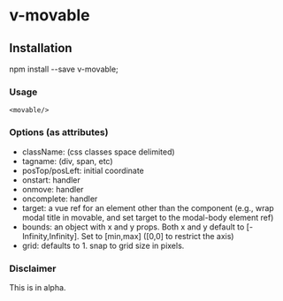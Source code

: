 # v-movable

## Installation
npm install --save v-movable;


### Usage
`<movable/>`

### Options (as attributes)
- className: (css classes space delimited)
- tagname: (div, span, etc)
- posTop/posLeft: initial coordinate
- onstart: handler
- onmove: handler
- oncomplete: handler
- target: a vue ref for an element other than the component (e.g., wrap modal title in movable, and set target to the modal-body element ref)
- bounds: an object with x and y props. Both x and y default to [-Infinity,Infinity]. Set to [min,max] ([0,0] to restrict the axis)
- grid: defaults to 1. snap to grid size in pixels.

### Disclaimer
This is in alpha.